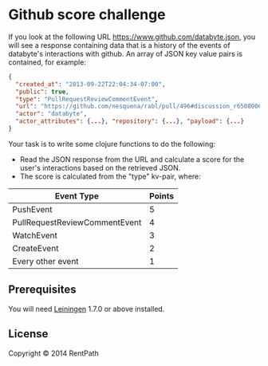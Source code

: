 # Github score challenge

If you look at the following URL https://www.github.com/databyte.json, you will see a response containing data that is a history of the events of databyte's interactions with github. An array of JSON key value pairs is contained, for example:

```json 
{
  "created_at": "2013-09-22T22:04:34-07:00",
  "public": true,
  "type": "PullRequestReviewCommentEvent",
  "url": "https://github.com/nesquena/rabl/pull/496#discussion_r6508006", 
  "actor": "databyte",
  "actor_attributes": {...}, "repository": {...}, "payload": {...}
}
```

Your task is to write some clojure functions to do the following:

* Read the JSON response from the URL and calculate a score for the user's interactions based on the retrieved JSON.
* The score is calculated from the "type" kv-pair, where:


| Event Type | Points |
|------------|---|
| PushEvent  | 5 |
| PullRequestReviewCommentEvent | 4 |
| WatchEvent  | 3 |
| CreateEvent | 2 |
| Every other event | 1 |




## Prerequisites

You will need [Leiningen][1] 1.7.0 or above installed.

[1]: https://github.com/technomancy/leiningen


## License

Copyright © 2014 RentPath

